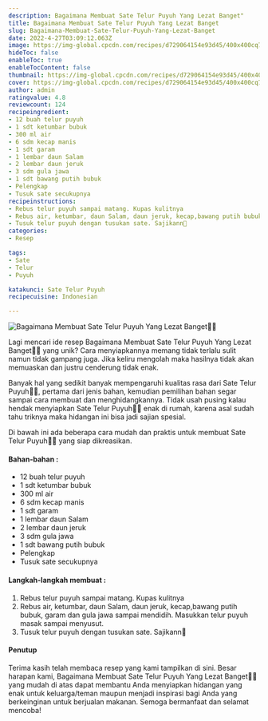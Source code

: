 ```yaml
---
description: Bagaimana Membuat Sate Telur Puyuh Yang Lezat Banget"
title: Bagaimana Membuat Sate Telur Puyuh Yang Lezat Banget
slug: Bagaimana-Membuat-Sate-Telur-Puyuh-Yang-Lezat-Banget
date: 2022-4-27T03:09:12.063Z
image: https://img-global.cpcdn.com/recipes/d729064154e93d45/400x400cq70/photo.jpg
hideToc: false
enableToc: true
enableTocContent: false
thumbnail: https://img-global.cpcdn.com/recipes/d729064154e93d45/400x400cq70/photo.jpg
cover: https://img-global.cpcdn.com/recipes/d729064154e93d45/400x400cq70/photo.jpg
author: admin
ratingvalue: 4.8
reviewcount: 124
recipeingredient:
- 12 buah telur puyuh
- 1 sdt ketumbar bubuk
- 300 ml air
- 6 sdm kecap manis
- 1 sdt garam
- 1 lembar daun Salam
- 2 lembar daun jeruk
- 3 sdm gula jawa
- 1 sdt bawang putih bubuk
- Pelengkap
- Tusuk sate secukupnya
recipeinstructions:
- Rebus telur puyuh sampai matang. Kupas kulitnya
- Rebus air, ketumbar, daun Salam, daun jeruk, kecap,bawang putih bubuk, garam dan gula jawa sampai mendidih. Masukkan telur puyuh masak sampai menyusut.
- Tusuk telur puyuh dengan tusukan sate. Sajikann🤗
categories:
- Resep

tags:
- Sate
- Telur
- Puyuh

katakunci: Sate Telur Puyuh
recipecuisine: Indonesian

---
```


![Bagaimana Membuat Sate Telur Puyuh Yang Lezat Banget👩‍🍳](https://img-global.cpcdn.com/recipes/d729064154e93d45/400x400cq70/photo.jpg)

Lagi mencari ide resep Bagaimana Membuat Sate Telur Puyuh Yang Lezat Banget👩‍🍳 yang unik? Cara menyiapkannya memang tidak terlalu sulit namun tidak gampang juga. Jika keliru mengolah maka hasilnya tidak akan memuaskan dan justru cenderung tidak enak.

Banyak hal yang sedikit banyak mempengaruhi kualitas rasa dari Sate Telur Puyuh👩‍🍳, pertama dari jenis bahan, kemudian pemilihan bahan segar sampai cara membuat dan menghidangkannya. Tidak usah pusing kalau hendak menyiapkan Sate Telur Puyuh👩‍🍳 enak di rumah, karena asal sudah tahu triknya maka hidangan ini bisa jadi sajian spesial.

Di bawah ini ada beberapa cara mudah dan praktis untuk membuat Sate Telur Puyuh👩‍🍳 yang siap dikreasikan.

<!--inarticleads1-->

#### Bahan-bahan :

- 12 buah telur puyuh
- 1 sdt ketumbar bubuk
- 300 ml air
- 6 sdm kecap manis
- 1 sdt garam
- 1 lembar daun Salam
- 2 lembar daun jeruk
- 3 sdm gula jawa
- 1 sdt bawang putih bubuk
- Pelengkap
- Tusuk sate secukupnya

<!--inarticleads2-->

#### Langkah-langkah membuat :

1. Rebus telur puyuh sampai matang. Kupas kulitnya
1. Rebus air, ketumbar, daun Salam, daun jeruk, kecap,bawang putih bubuk, garam dan gula jawa sampai mendidih. Masukkan telur puyuh masak sampai menyusut.
1. Tusuk telur puyuh dengan tusukan sate. Sajikann🤗

#### Penutup

Terima kasih telah membaca resep yang kami tampilkan di sini. Besar harapan kami, Bagaimana Membuat Sate Telur Puyuh Yang Lezat Banget👩‍🍳 yang mudah di atas dapat membantu Anda menyiapkan hidangan yang enak untuk keluarga/teman maupun menjadi inspirasi bagi Anda yang berkeinginan untuk berjualan makanan. Semoga bermanfaat dan selamat mencoba!